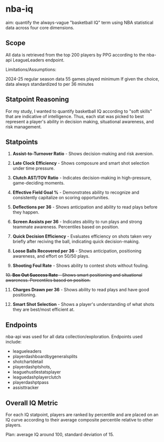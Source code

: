 # nba-iq

aim: quantify the always-vague "basketball IQ" term using NBA statistical data across four core dimensions.

## Scope

All data is retrieved from the top 200 players by PPG according to the nba-api LeagueLeaders endpoint.

Limitations/Assumptions:

2024-25 regular season data
55 games played minimum
If given the choice, data always standardized to per 36 minutes

## Statpoint Reasoning

For my study, I wanted to quantify basketball IQ according to "soft skills" that are indicative of intelligence. Thus, each stat was picked to best represent a player's ability in decision making, situational awareness, and risk management.

## Statpoints

1. **Assist-to-Turnover Ratio** - Shows decision-making and risk aversion.

2. **Late Clock Efficiency** - Shows composure and smart shot selection under time pressure.

3. **Clutch AST/TOV Ratio** - Indicates decision-making in high-pressure, game-deciding moments.

4. **Effective Field Goal %** - Demonstrates ability to recognize and consistently capitalize on scoring opportunities.

5. **Deflections per 36** - Shows anticipation and ability to read plays before they happen.

6. **Screen Assists per 36** - Indicates ability to run plays and strong teammate awareness. Percentiles based on position.

7. **Quick Decision Efficiency** - Evaluates efficiency on shots taken very briefly after reciving the ball, indicating quick decision-making.

8. **Loose Balls Recovered per 36** - Shows anticipation, positioning awareness, and effort on 50/50 plays.

9. **Shooting Foul Rate** - Shows ability to contest shots without fouling.

~~10. **Box Out Success Rate** - Shows smart positioning and situational awareness. Percentiles based on position.~~

11. **Charges Drawn per 36** - Shows ability to read plays and have good positioning.

12. **Smart Shot Selection** - Shows a player's understanding of what shots they are best/most efficient at.

## Endpoints

nba-api was used for all data collection/exploration. Endpoints used include:

-   leagueleaders
-   playerdashboardbygeneralsplits
-   shotchartdetail
-   playerdashptshots,
-   leaguehustlestatsplayer
-   leaguedashplayerclutch
-   playerdashptpass
-   assisttracker

## Overall IQ Metric

For each IQ statpoint, players are ranked by percentile and are placed on an IQ
curve according to their average composite percentile relative to other players.

Plan: average IQ around 100, standard deviation of 15.
